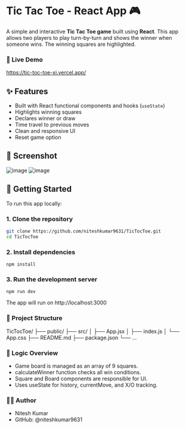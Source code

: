# Tic Tac Toe - React App 🎮

A simple and interactive **Tic Tac Toe game** built using **React**. This app allows two players to play turn-by-turn and shows the winner when someone wins. The winning squares are highlighted.

### 🔗 Live Demo
https://tic-toc-toe-xi.vercel.app/

## ✨ Features

- Built with React functional components and hooks (`useState`)
- Highlights winning squares
- Declares winner or draw
- Time travel to previous moves
- Clean and responsive UI
- Reset game option

## 📸 Screenshot

![image](https://github.com/user-attachments/assets/26485514-9a1d-49ac-aa4e-9747974036ba)
![image](https://github.com/user-attachments/assets/60bd2966-babd-4b3c-9591-9d3ba17ea952)

## 🚀 Getting Started

To run this app locally:

### 1. Clone the repository

```bash
git clone https://github.com/niteshkumar9631/TicTocToe.git
cd TicTocToe
```
### 2. Install dependencies
```
npm install
```
### 3. Run the development server
```
npm run dev
```
The app will run on http://localhost:3000

### 📁 Project Structure
TicTocToe/
├── public/
├── src/
│   ├── App.jsx
│   ├── index.js
│   └── App.css
├── README.md
├── package.json
└── ...
### 🧠 Logic Overview
- Game board is managed as an array of 9 squares.
- calculateWinner function checks all win conditions.
- Square and Board components are responsible for UI.
- Uses useState for history, currentMove, and X/O tracking.

### 🧑‍💻 Author
- Nitesh Kumar
- GitHub: @niteshkumar9631
  
